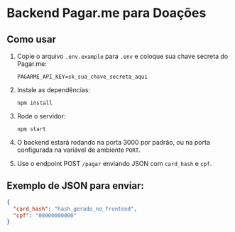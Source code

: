 
# Backend Pagar.me para Doações

## Como usar

1. Copie o arquivo `.env.example` para `.env` e coloque sua chave secreta do Pagar.me:
   ```
   PAGARME_API_KEY=sk_sua_chave_secreta_aqui
   ```

2. Instale as dependências:
   ```
   npm install
   ```

3. Rode o servidor:
   ```
   npm start
   ```

4. O backend estará rodando na porta 3000 por padrão, ou na porta configurada na variável de ambiente `PORT`.

5. Use o endpoint POST `/pagar` enviando JSON com `card_hash` e `cpf`.

## Exemplo de JSON para enviar:

```json
{
  "card_hash": "hash_gerado_no_frontend",
  "cpf": "00000000000"
}
```
